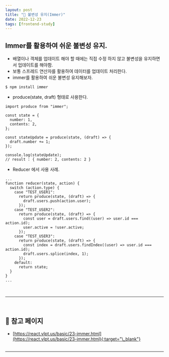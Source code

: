 ```yaml
---
layout: post
title: "🐚 불변성 유지(Immer)"
date: 2022-12-23
tags: [frontend-study]
---
```


## Immer를 활용하여 쉬운 불변성 유지.

- 배열이나 객체를 업데이트 해야 할 때에는 직접 수정 하지 않고 불변성을 유지하면서 업데이트를 해야함.
- 보통 스프레드 연산자를 활용하여 데이터를 업데이트 처리한다.
- immer를 활용하여 쉬운 불변성 유지해보자.

```tsx
$ npm install immer
```

- produce(state, draft) 형태로 사용한다.

```tsx
import produce from "immer";

const state = {
  number: 1,
  contents: 2,
};

const stateUpdate = produce(state, (draft) => {
  draft.number += 1;
});

console.log(stateUpdate);
// result : { number: 2, contents: 2 }
```

- Reducer 에서 사용 사례.

```tsx
...
function reducer(state, action) {
  switch (action.type) {
    case "TEST_USER1":
      return produce(state, (draft) => {
        draft.users.push(action.user);
      });
    case "TEST_USER2":
      return produce(state, (draft) => {
        const user = draft.users.find((user) => user.id === action.id);
        user.active = !user.active;
      });
    case "TEST_USER3":
      return produce(state, (draft) => {
        const index = draft.users.findIndex((user) => user.id === action.id);
        draft.users.splice(index, 1);
      });
    default:
      return state;
  }
}
...
```

<br/>

---

<br/>

## 🎫 참고 페이지

- [https://react.vlpt.us/basic/23-immer.html](https://react.vlpt.us/basic/23-immer.html){:target="\_blank"}
  <br/><br/>

---
